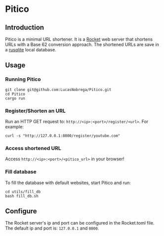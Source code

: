 # Pitico
## Introduction
Pitico is a minimal URL shortener. It is a [Rocket](https://github.com/rwf2/Rocket/tree/v0.5) web server that shortens URLs with a Base 62 conversion approach. The shortened URLs are save in a [rusqlite](https://github.com/rusqlite/rusqlite) local database.

## Usage
### Running Pitico
```
git clone git@github.com:LucasNobrega/Pitico.git
cd Pitico
cargo run
```

### Register/Shorten an URL
Run an HTTP GET request to: `http://<ip>:<port>/register/<url>`. For example:
```
curl -s "http://127.0.0.1:8000/register/youtube.com"
```

### Access shortened URL
Access `http://<ip>:<port>/<pitico_url>` in your browser!

### Fill database
To fill the database with default websites, start Pitico and run:
```
cd utils/fill_db
bash fill_db.sh
```

## Configure
The Rocket server's ip and port can be configured in the Rocket.toml file. The default ip and port is: `127.0.0.1` and `8000`.